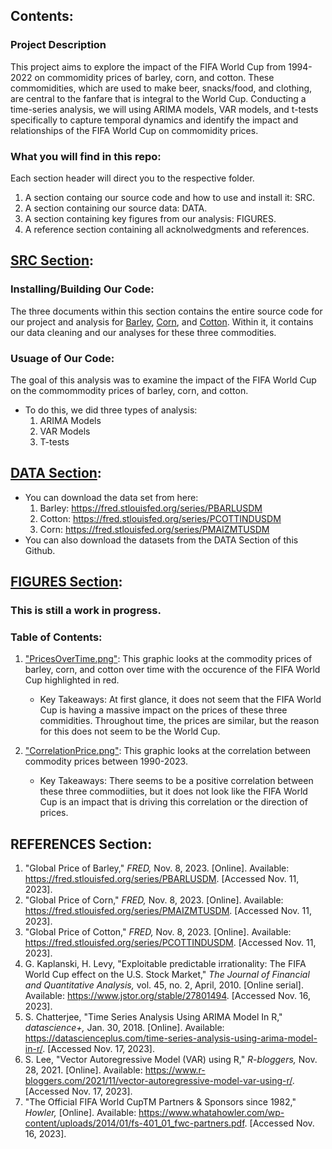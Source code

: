## Contents:

### Project Description
This project aims to explore the impact of the FIFA World Cup from 1994-2022 on commomidity prices of barley, corn, and cotton. These commomidities, which are used to make beer, snacks/food, and clothing, are central to the fanfare that is integral to the World Cup. Conducting a time-series analysis, we will using ARIMA models, VAR models, and t-tests specifically to capture temporal dynamics and identify the impact and relationships of the FIFA World Cup on commomidity prices. 

### What you will find in this repo: 
Each section header will direct you to the respective folder.
1. A section containg our source code and how to use and install it: SRC. 
2. A section containing our source data: DATA.
3. A section containing key figures from our analysis: FIGURES.
4. A reference section containing all acknolwedgments and references.

## [SRC Section](https://github.com/bridaviss/ProjectM3/tree/main/SRC):

### Installing/Building Our Code:
The three documents within this section contains the entire source code for our project and analysis for [Barley](https://github.com/bridaviss/ProjectM3/blob/main/SRC/BarleyAnalysis.R), [Corn](https://github.com/bridaviss/ProjectM3/blob/main/SRC/CornAnalysis.R), and [Cotton](https://github.com/bridaviss/ProjectM3/blob/main/SRC/CottonAnalysis.R). Within it, it contains our data cleaning and our analyses for these three commodities. 

### Usuage of Our Code:
The goal of this analysis was to examine the impact of the FIFA World Cup on the commommodity prices of barley, corn, and cotton. 
   - To do this, we did three types of analysis:
      1. ARIMA Models
      2. VAR Models
      3. T-tests

   
## [DATA Section](https://github.com/bridaviss/ProjectM3/tree/main/DATA):
- You can download the data set from here:
     1. Barley: https://fred.stlouisfed.org/series/PBARLUSDM
     2. Cotton: https://fred.stlouisfed.org/series/PCOTTINDUSDM
     3. Corn: https://fred.stlouisfed.org/series/PMAIZMTUSDM
- You can also download the datasets from the DATA Section of this Github.


## [FIGURES Section](https://github.com/bridaviss/ProjectM3/tree/main/FIGURES):
### This is still a work in progress.

### Table of Contents:
   1. ["PricesOverTime.png"](https://github.com/bridaviss/ProjectM3/blob/main/FIGURES/PricesOverTime.png): This graphic looks at the commodity prices of barley, corn, and cotton over time with the occurence of the FIFA World Cup highlighted in red.
      - Key Takeaways: At first glance, it does not seem that the FIFA World Cup is having a massive impact on the prices of these three commidities. Throughout time, the prices are similar, but the reason for this does not seem to be the World Cup.
     
   2. ["CorrelationPrice.png"](https://github.com/bridaviss/ProjectM3/blob/main/FIGURES/CorrelationPrice.png): This graphic looks at the correlation between commodity prices between 1990-2023.
      - Key Takeaways: There seems to be a positive correlation between these three commodiities, but it does not look like the FIFA World Cup is an impact that is driving this correlation or the direction of prices.
     
   


## REFERENCES Section:
1. "Global Price of Barley," _FRED,_ Nov. 8, 2023. [Online]. Available: https://fred.stlouisfed.org/series/PBARLUSDM. [Accessed Nov. 11, 2023].
2. "Global Price of Corn," _FRED,_ Nov. 8, 2023. [Online]. Available: https://fred.stlouisfed.org/series/PMAIZMTUSDM. [Accessed Nov. 11, 2023].
3. "Global Price of Cotton," _FRED,_ Nov. 8, 2023. [Online]. Available: https://fred.stlouisfed.org/series/PCOTTINDUSDM. [Accessed Nov. 11, 2023].
4. G. Kaplanski, H. Levy, "Exploitable predictable irrationality: The FIFA World Cup effect on the U.S. Stock Market," _The Journal of Financial and Quantitative Analysis,_ vol. 45, no. 2, April, 2010. [Online serial]. Available: https://www.jstor.org/stable/27801494. [Accessed Nov. 16, 2023].
5. S. Chatterjee, "Time Series Analysis Using ARIMA Model In R," _datascience+,_ Jan. 30, 2018. [Online]. Available: https://datascienceplus.com/time-series-analysis-using-arima-model-in-r/. [Accessed Nov. 17, 2023].
6. S. Lee, "Vector Autoregressive Model (VAR) using R," _R-bloggers,_ Nov. 28, 2021. [Online]. Available: https://www.r-bloggers.com/2021/11/vector-autoregressive-model-var-using-r/. [Accessed Nov. 17, 2023]. 
7. "The Official FIFA World CupTM Partners & Sponsors since 1982," _Howler,_ [Online]. Available: https://www.whatahowler.com/wp-content/uploads/2014/01/fs-401_01_fwc-partners.pdf. [Accessed Nov. 16, 2023].
